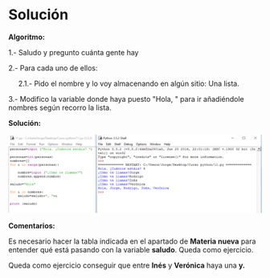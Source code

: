 
# Solución

**Algoritmo:**

1.- Saludo y pregunto cuánta gente hay

2.- Para cada uno de ellos:

     2.1.- Pido el nombre y lo voy almacenando en algún sitio: Una lista.

3.- Modifico la variable donde haya puesto "Hola, " para ir añadiéndole nombres según recorro la lista. 

**Solución:**

![](img/11.png)




**Comentarios:**

Es necesario hacer la tabla indicada en el apartado de **Materia nueva** para entender qué está pasando con la variable **saludo**. Queda como ejercicio.

Queda como ejercicio conseguir que entre **Inés** y **Verónica** haya una **y.**

